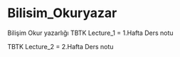 # Bilisim_Okuryazar
Bilişim Okur yazarlığı
TBTK Lecture_1 = 1.Hafta Ders notu

TBTK Lecture_2 = 2.Hafta Ders notu
